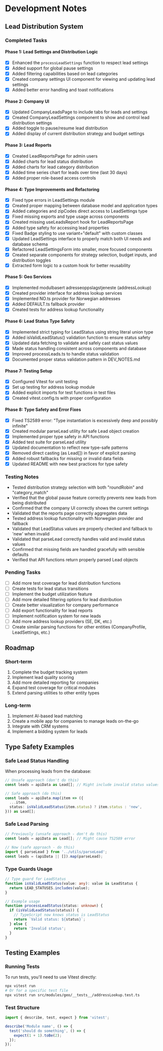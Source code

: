 # Development Notes

## Lead Distribution System

### Completed Tasks

#### Phase 1: Lead Settings and Distribution Logic
- [x] Enhanced the `processLeadSettings` function to respect lead settings
- [x] Added support for global pause settings
- [x] Added filtering capabilities based on lead categories
- [x] Created company settings UI component for viewing and updating lead settings
- [x] Added better error handling and toast notifications

#### Phase 2: Company UI
- [x] Updated CompanyLeadsPage to include tabs for leads and settings
- [x] Created CompanyLeadSettings component to show and control lead distribution settings
- [x] Added toggle to pause/resume lead distribution
- [x] Added display of current distribution strategy and budget settings

#### Phase 3: Lead Reports
- [x] Created LeadReportsPage for admin users
- [x] Added charts for lead status distribution
- [x] Added charts for lead category distribution
- [x] Added time series chart for leads over time (last 30 days)
- [x] Added proper role-based access controls

#### Phase 4: Type Improvements and Refactoring
- [x] Fixed type errors in LeadSettings module
- [x] Created proper mapping between database model and application types
- [x] Added categories and zipCodes direct access to LeadSettings type
- [x] Fixed missing exports and type usage across components
- [x] Created missing useLeadsReport hook for LeadReportsPage
- [x] Added type safety for accessing lead properties
- [x] Fixed Badge styling to use variant="default" with custom classes
- [x] Updated LeadSettings interface to properly match both UI needs and database schema
- [x] Refactored LeadSettingsForm into smaller, more focused components
- [x] Created separate components for strategy selection, budget inputs, and distribution toggles
- [x] Extracted form logic to a custom hook for better reusability

#### Phase 5: Geo Services
- [x] Implemented modulbasert adresseoppslagstjeneste (addressLookup)
- [x] Created provider interface for address lookup services
- [x] Implemented NO.ts provider for Norwegian addresses
- [x] Added DEFAULT.ts fallback provider
- [x] Created tests for address lookup functionality

#### Phase 6: Lead Status Type Safety
- [x] Implemented strict typing for LeadStatus using string literal union type
- [x] Added isValidLeadStatus() validation function to ensure status safety
- [x] Updated data fetching to validate and safely cast status values
- [x] Made status handling consistent across components and database
- [x] Improved processLeads.ts to handle status validation
- [x] Documented proper status validation pattern in DEV_NOTES.md

#### Phase 7: Testing Setup
- [x] Configured Vitest for unit testing
- [x] Set up testing for address lookup module
- [x] Added explicit imports for test functions in test files
- [x] Created vitest.config.ts with proper configuration

#### Phase 8: Type Safety and Error Fixes
- [x] Fixed TS2589 error: "Type instantiation is excessively deep and possibly infinite"
- [x] Created modular parseLead utility for safe Lead object creation
- [x] Implemented proper type safety in API functions
- [x] Added test suite for parseLead utility
- [x] Updated documentation to reflect new type-safe patterns
- [x] Removed direct casting (as Lead[]) in favor of explicit parsing
- [x] Added robust fallbacks for missing or invalid data fields
- [x] Updated README with new best practices for type safety

### Testing Notes
- Tested distribution strategy selection with both "roundRobin" and "category_match"
- Verified that the global pause feature correctly prevents new leads from being distributed
- Confirmed that the company UI correctly shows the current settings
- Validated that the reports page correctly aggregates data
- Tested address lookup functionality with Norwegian provider and fallback
- Validated that LeadStatus values are properly checked and fallback to 'new' when invalid
- Validated that parseLead correctly handles valid and invalid status values
- Confirmed that missing fields are handled gracefully with sensible defaults
- Verified that API functions return properly parsed Lead objects

### Pending Tasks
- [ ] Add more test coverage for lead distribution functions
- [ ] Create tests for lead status transitions
- [ ] Implement the budget utilization feature
- [ ] Add more detailed filtering options for lead distribution
- [ ] Create better visualization for company performance
- [ ] Add export functionality for lead reports
- [ ] Implement notification system for new leads
- [ ] Add more address lookup providers (SE, DK, etc.)
- [ ] Create similar parsing functions for other entities (CompanyProfile, LeadSettings, etc.)

## Roadmap

### Short-term
1. Complete the budget tracking system
2. Implement lead quality scoring
3. Add more detailed reporting for companies
4. Expand test coverage for critical modules
5. Extend parsing utilities to other entity types

### Long-term
1. Implement AI-based lead matching
2. Create a mobile app for companies to manage leads on-the-go
3. Integrate with CRM systems
4. Implement a bidding system for leads

## Type Safety Examples

### Safe Lead Status Handling

When processing leads from the database:

```typescript
// Unsafe approach (don't do this)
const leads = apiData as Lead[]; // Might include invalid status values

// Safe approach (do this)
const leads = apiData.map(item => ({
  ...item,
  status: isValidLeadStatus(item.status) ? item.status : 'new',
})) as Lead[];
```

### Safe Lead Parsing

```typescript
// Previously (unsafe approach - don't do this)
const leads = apiData as Lead[]; // Might cause TS2589 error

// Now (safe approach - do this)
import { parseLead } from '../utils/parseLead';
const leads = (apiData || []).map(parseLead);
```

### Type Guards Usage

```typescript
// Type guard for LeadStatus
function isValidLeadStatus(value: any): value is LeadStatus {
  return LEAD_STATUSES.includes(value);
}

// Example usage
function processLeadStatus(status: unknown) {
  if (isValidLeadStatus(status)) {
    // TypeScript now knows status is LeadStatus
    return `Valid status: ${status}`;
  } else {
    return 'Invalid status';
  }
}
```

## Testing Examples

### Running Tests
To run tests, you'll need to use Vitest directly:

```bash
npx vitest run
# Or for a specific test file
npx vitest run src/modules/geo/__tests__/addressLookup.test.ts
```

### Test Structure
```typescript
import { describe, test, expect } from 'vitest';

describe('Module name', () => {
  test('should do something', () => {
    expect(1 + 1).toBe(2);
  });
});
```
